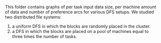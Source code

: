 This folder contains graphs of per task input data size, per machine amount of
data and number of preference arcs for various DFS setups. We studied two
distributed file systems:
1) a uniform DFS in which the blocks are randomly placed in the cluster.
2) a DFS in which the blocks are placed on a pool of machines equal to three
times the number of tasks.
